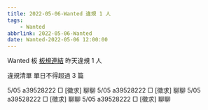 ```yaml
---
title: 2022-05-06-Wanted 違規 1 人
tags:
    - Wanted
abbrlink: 2022-05-06-Wanted
date: Wanted-2022-05-06 12:00:00
---
```

Wanted 板 [板規連結](https://www.ptt.cc/bbs/Wanted/M.1608829773.A.D3B.html)
昨天違規 1 人
<!-- more -->

違規清單
單日不得超過 3 篇

5/05 a39528222 □ [徵求] 聊聊
5/05 a39528222 □ [徵求] 聊聊
5/05 a39528222 □ [徵求] 聊聊
5/05 a39528222 □ [徵求] 聊聊